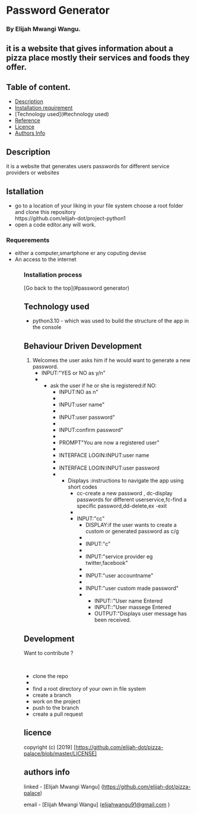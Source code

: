 #   Password Generator

### By Elijah Mwangi Wangu.

## it is a website that gives information about a pizza place mostly their services and foods they offer.

## Table of content.

- [Description](#description)
- [Installation requirement](#installation)
- [Technology used](#technology used)
- [Reference](#reference)
- [Licence](#licence)
- [Authors Info](#author-info)

## Description

<p>it is a website that generates users passwords for different service providers or websites</p>


## Istallation

<ul>
   <li>go to a location of your liking in your file system choose a root folder and clone this repository <br>
   https://github.com/elijah-dot/project-python1
   </li>
   <li>open a code editor.any will work.</li>
</ul>
 
### Requerements
<ul>
<li>either a computer,smartphone er any coputing devise</li>
<li>An access to the internet</li>
<ul>

### Installation process

[Go back to the top](#password generator)

## Technology used

<ul> 
<li>python3.10 - which was used to build the structure of the app in the console</li>


</ul>

## Behaviour Driven Development

<ol>
<li>Welcomes the user asks him if he would want to generate a new password. <ul>
<li>INPUT:"YES or NO as y/n"<li>
<ul> </li>
<li>ask the user if he or she is registered:if NO:<ul>
<li>INPUT:NO as n"<li>
<li>INPUT:user name"<li>
<li>INPUT:user password"<li>
<li>INPUT:confirm password"<li>
<li>PROMPT"You are now a registered user"<li>
<li>INTERFACE LOGIN:INPUT:user name<li>
<li>INTERFACE LOGIN:INPUT:user password<li>


<ul> </li>
<li>Displays :instructions to navigate the app using short codes<ul>
<li>cc-create a new password , dc-display passwords for different userservice,fc-find a specific password,dd-delete,ex -exit<li>
<li>INPUT:"cc" 
<ul>
<li>DISPLAY:if the user wants to create a custom or generated password as c/g<li>
<li>INPUT:"c"<li>
<li>INPUT:"service provider eg twitter,facebook"<li>
<li>INPUT:"user accountname"<li>
<li>INPUT:"user custom made password"<li>



<ul></li>
<li>INPUT::"User name Entered</li>
<li>INPUT::"User massege Entered</li>

<li>OUTPUT:"Displays user message has been received.</li>

</ul> </li>
</ol>

## Development

<p>Want to contribute ?</p><br>
<ul>
  <li>clone the repo<li>
  <li>find a root directory of your own in file system</li>
  <li>create a branch</li>
  <li>work on the project</li>
  <li>push to the branch</li>
  <li>create a pull request</li>
</ul>

## licence

copyright (c) [2019] [https://github.com/elijah-dot/pizza-palace/blob/master/LICENSE]

## authors info

linked - [Elijah Mwangi Wangu]
(https://github.com/elijah-dot/pizza-palace)

email - [Elijah Mwangi Wangu]
(elijahwangu91@gmail.com
)